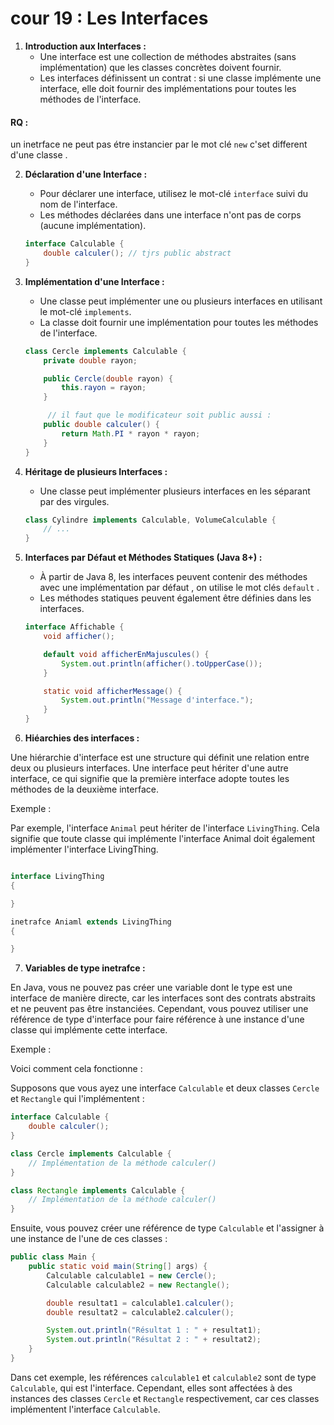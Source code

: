 # cour 19 : Les Interfaces 

1. **Introduction aux Interfaces :**
   - Une interface est une collection de méthodes abstraites (sans implémentation) que les classes concrètes doivent fournir.
   - Les interfaces définissent un contrat : si une classe implémente une interface, elle doit fournir des implémentations pour toutes les méthodes de l'interface.

#### RQ : 

un inetrface ne peut pas étre instancier par le mot clé `new` c'set different d'une classe .

2. **Déclaration d'une Interface :**
   - Pour déclarer une interface, utilisez le mot-clé `interface` suivi du nom de l'interface.
   - Les méthodes déclarées dans une interface n'ont pas de corps (aucune implémentation).

   ```java
   interface Calculable {
       double calculer(); // tjrs public abstract 
   }
   ```

3. **Implémentation d'une Interface :**
   - Une classe peut implémenter une ou plusieurs interfaces en utilisant le mot-clé `implements`.
   - La classe doit fournir une implémentation pour toutes les méthodes de l'interface.

   ```java
   class Cercle implements Calculable {
       private double rayon;

       public Cercle(double rayon) {
           this.rayon = rayon;
       }

        // il faut que le modificateur soit public aussi :
       public double calculer() {
           return Math.PI * rayon * rayon;
       }
   }
   ```



4. **Héritage de plusieurs Interfaces :**
   - Une classe peut implémenter plusieurs interfaces en les séparant par des virgules.

   ```java
   class Cylindre implements Calculable, VolumeCalculable {
       // ...
   }
   ```

5. **Interfaces par Défaut et Méthodes Statiques (Java 8+) :**
   - À partir de Java 8, les interfaces peuvent contenir des méthodes avec une implémentation par défaut , on utilise le mot clés `default` .
   - Les méthodes statiques peuvent également être définies dans les interfaces.

   ```java
   interface Affichable {
       void afficher();

       default void afficherEnMajuscules() {
           System.out.println(afficher().toUpperCase());
       }

       static void afficherMessage() {
           System.out.println("Message d'interface.");
       }
   }
   ```

6. **Hiéarchies des interfaces :**

Une hiérarchie d'interface est une structure qui définit une relation entre deux ou plusieurs interfaces. Une interface peut hériter d'une autre interface, ce qui signifie que la première interface adopte toutes les méthodes de la deuxième interface.


Exemple :

Par exemple, l'interface `Animal` peut hériter de l'interface ``LivingThing``. Cela signifie que toute classe qui implémente l'interface Animal doit également implémenter l'interface LivingThing.

```java

interface LivingThing
{

}

inetrafce Aniaml extends LivingThing
{

}
```
7. **Variables de type inetrafce :**

En Java, vous ne pouvez pas créer une variable dont le type est une interface de manière directe, car les interfaces sont des contrats abstraits et ne peuvent pas être instanciées. Cependant, vous pouvez utiliser une référence de type d'interface pour faire référence à une instance d'une classe qui implémente cette interface. 


Exemple :

Voici comment cela fonctionne :

Supposons que vous ayez une interface `Calculable` et deux classes `Cercle` et `Rectangle` qui l'implémentent :

```java
interface Calculable {
    double calculer();
}

class Cercle implements Calculable {
    // Implémentation de la méthode calculer()
}

class Rectangle implements Calculable {
    // Implémentation de la méthode calculer()
}
```

Ensuite, vous pouvez créer une référence de type `Calculable` et l'assigner à une instance de l'une de ces classes :

```java
public class Main {
    public static void main(String[] args) {
        Calculable calculable1 = new Cercle();
        Calculable calculable2 = new Rectangle();

        double resultat1 = calculable1.calculer();
        double resultat2 = calculable2.calculer();

        System.out.println("Résultat 1 : " + resultat1);
        System.out.println("Résultat 2 : " + resultat2);
    }
}
```

Dans cet exemple, les références `calculable1` et `calculable2` sont de type `Calculable`, qui est l'interface. Cependant, elles sont affectées à des instances des classes `Cercle` et `Rectangle` respectivement, car ces classes implémentent l'interface `Calculable`.

